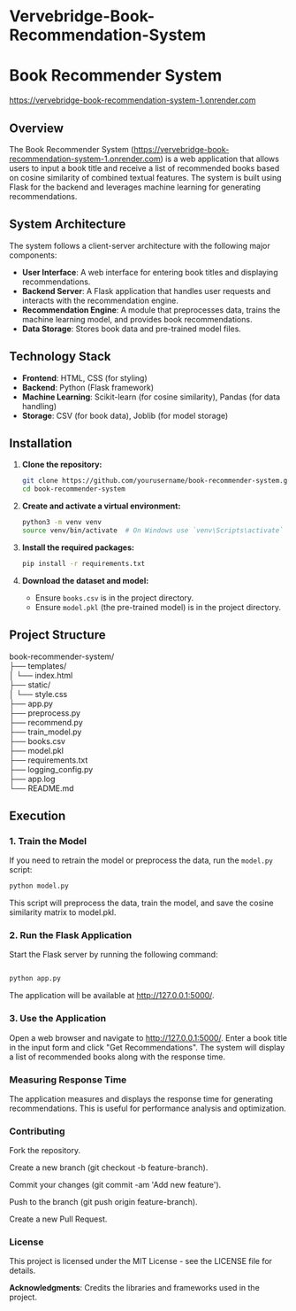 # Vervebridge-Book-Recommendation-System
# Book Recommender System
https://vervebridge-book-recommendation-system-1.onrender.com

## Overview
The Book Recommender System (https://vervebridge-book-recommendation-system-1.onrender.com) is a web application that allows users to input a book title and receive a list of recommended books based on cosine similarity of combined textual features. The system is built using Flask for the backend and leverages machine learning for generating recommendations.

## System Architecture
The system follows a client-server architecture with the following major components:
- **User Interface**: A web interface for entering book titles and displaying recommendations.
- **Backend Server**: A Flask application that handles user requests and interacts with the recommendation engine.
- **Recommendation Engine**: A module that preprocesses data, trains the machine learning model, and provides book recommendations.
- **Data Storage**: Stores book data and pre-trained model files.

## Technology Stack
- **Frontend**: HTML, CSS (for styling)
- **Backend**: Python (Flask framework)
- **Machine Learning**: Scikit-learn (for cosine similarity), Pandas (for data handling)
- **Storage**: CSV (for book data), Joblib (for model storage)

## Installation

1. **Clone the repository:**
    ```bash
    git clone https://github.com/yourusername/book-recommender-system.git
    cd book-recommender-system
    ```

2. **Create and activate a virtual environment:**
    ```bash
    python3 -m venv venv
    source venv/bin/activate  # On Windows use `venv\Scripts\activate`
    ```

3. **Install the required packages:**
    ```bash
    pip install -r requirements.txt
    ```

4. **Download the dataset and model:**
    - Ensure `books.csv` is in the project directory.
    - Ensure `model.pkl` (the pre-trained model) is in the project directory.

## Project Structure

book-recommender-system/ <br>
├── templates/<br>
│   └── index.html<br>
├── static/<br>
│   └── style.css<br>
├── app.py<br>
├── preprocess.py<br>
├── recommend.py<br>
├── train_model.py<br>
├── books.csv<br>
├── model.pkl<br>
├── requirements.txt<br>
├── logging_config.py<br>
├── app.log<br>
└── README.md<br>


## Execution

### 1. Train the Model
If you need to retrain the model or preprocess the data, run the `model.py` script:
```bash
python model.py
```
This script will preprocess the data, train the model, and save the cosine similarity matrix to model.pkl.

### 2. Run the Flask Application
Start the Flask server by running the following command:

``` bash 

python app.py
```
The application will be available at http://127.0.0.1:5000/.

### 3. Use the Application
Open a web browser and navigate to http://127.0.0.1:5000/.
Enter a book title in the input form and click "Get Recommendations".
The system will display a list of recommended books along with the response time.
 ### Measuring Response Time
The application measures and displays the response time for generating recommendations. This is useful for performance analysis and optimization.

### Contributing
Fork the repository.

Create a new branch (git checkout -b feature-branch).

Commit your changes (git commit -am 'Add new feature').

Push to the branch (git push origin feature-branch).

Create a new Pull Request.

### License
This project is licensed under the MIT License - see the LICENSE file for details.

**Acknowledgments**: Credits the libraries and frameworks used in the project.

